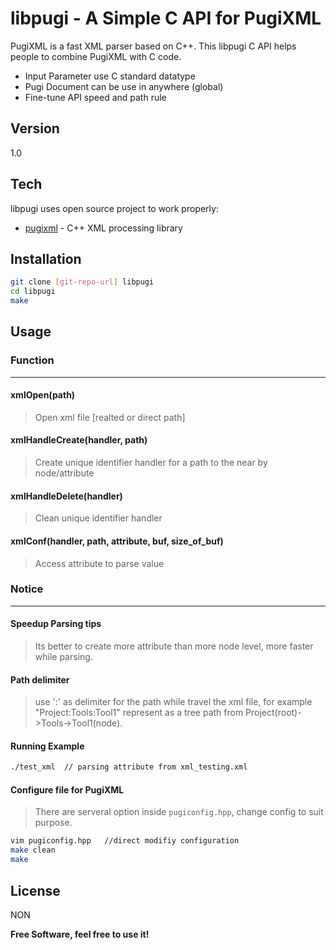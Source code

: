 libpugi  - A Simple C API for PugiXML 
=========

PugiXML is a fast XML parser based on C++. This libpugi C API helps people to combine PugiXML with C code.

  - Input Parameter use C standard datatype
  - Pugi Document can be use in anywhere (global)
  - Fine-tune API speed and path rule


Version
----

1.0

Tech
-----------

libpugi uses open source project to work properly:

* [pugixml] - C++ XML processing library


Installation
--------------

```sh
git clone [git-repo-url] libpugi
cd libpugi
make
```

Usage
--------------
### Function
---

#### xmlOpen(path)
> Open xml file [realted or direct path]

#### xmlHandleCreate(handler, path)
> Create unique identifier handler for a path to the near by node/attribute

#### xmlHandleDelete(handler)
> Clean unique identifier handler

#### xmlConf(handler, path, attribute, buf, size_of_buf)
> Access attribute to parse value

### Notice
---

#### Speedup Parsing tips
> Its better to create more attribute than more node level, more faster while parsing.

#### Path delimiter
> use ':' as delimiter for the path while travel the xml file,
> for example "Project:Tools:Tool1" represent as a tree path from Project(root)->Tools->Tool1(node).

#### Running Example

```sh
./test_xml  // parsing attribute from xml_testing.xml
```

#### Configure file for PugiXML 

> There are serveral option inside `pugiconfig.hpp`, change config to suit purpose.


```sh
vim pugiconfig.hpp   //direct modifiy configuration 
make clean
make
```


License
----
NON



**Free Software, feel free to use it!**

[pugixml]:https://github.com/zeux/pugixml/
